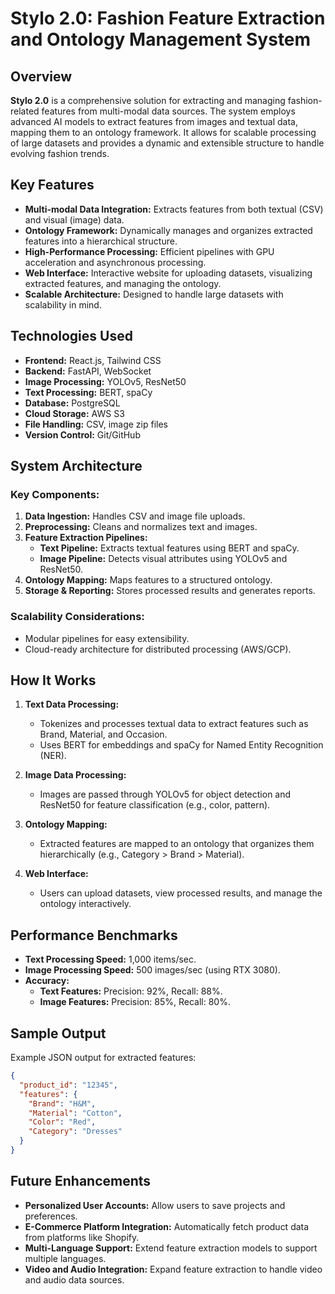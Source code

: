 # **Stylo 2.0: Fashion Feature Extraction and Ontology Management System**

## **Overview**  
**Stylo 2.0** is a comprehensive solution for extracting and managing fashion-related features from multi-modal data sources. The system employs advanced AI models to extract features from images and textual data, mapping them to an ontology framework. It allows for scalable processing of large datasets and provides a dynamic and extensible structure to handle evolving fashion trends.

## **Key Features**  
- **Multi-modal Data Integration:** Extracts features from both textual (CSV) and visual (image) data.
- **Ontology Framework:** Dynamically manages and organizes extracted features into a hierarchical structure.
- **High-Performance Processing:** Efficient pipelines with GPU acceleration and asynchronous processing.
- **Web Interface:** Interactive website for uploading datasets, visualizing extracted features, and managing the ontology.
- **Scalable Architecture:** Designed to handle large datasets with scalability in mind.

## **Technologies Used**  
- **Frontend:** React.js, Tailwind CSS
- **Backend:** FastAPI, WebSocket
- **Image Processing:** YOLOv5, ResNet50
- **Text Processing:** BERT, spaCy
- **Database:** PostgreSQL
- **Cloud Storage:** AWS S3
- **File Handling:** CSV, image zip files
- **Version Control:** Git/GitHub

## **System Architecture**

### **Key Components:**
1. **Data Ingestion:** Handles CSV and image file uploads.
2. **Preprocessing:** Cleans and normalizes text and images.
3. **Feature Extraction Pipelines:**  
   - **Text Pipeline:** Extracts textual features using BERT and spaCy.
   - **Image Pipeline:** Detects visual attributes using YOLOv5 and ResNet50.
4. **Ontology Mapping:** Maps features to a structured ontology.
5. **Storage & Reporting:** Stores processed results and generates reports.

### **Scalability Considerations:**
- Modular pipelines for easy extensibility.
- Cloud-ready architecture for distributed processing (AWS/GCP).

## **How It Works**  
1. **Text Data Processing:**  
   - Tokenizes and processes textual data to extract features such as Brand, Material, and Occasion.
   - Uses BERT for embeddings and spaCy for Named Entity Recognition (NER).

2. **Image Data Processing:**  
   - Images are passed through YOLOv5 for object detection and ResNet50 for feature classification (e.g., color, pattern).
   
3. **Ontology Mapping:**  
   - Extracted features are mapped to an ontology that organizes them hierarchically (e.g., Category > Brand > Material).

4. **Web Interface:**  
   - Users can upload datasets, view processed results, and manage the ontology interactively.

## **Performance Benchmarks**  
- **Text Processing Speed:** 1,000 items/sec.
- **Image Processing Speed:** 500 images/sec (using RTX 3080).
- **Accuracy:**  
  - **Text Features:** Precision: 92%, Recall: 88%.  
  - **Image Features:** Precision: 85%, Recall: 80%.

## **Sample Output**  
Example JSON output for extracted features:
```json
{
  "product_id": "12345",
  "features": {
    "Brand": "H&M",
    "Material": "Cotton",
    "Color": "Red",
    "Category": "Dresses"
  }
}
```

## **Future Enhancements**
- **Personalized User Accounts:** Allow users to save projects and preferences.
- **E-Commerce Platform Integration:** Automatically fetch product data from platforms like Shopify.
- **Multi-Language Support:** Extend feature extraction models to support multiple languages.
- **Video and Audio Integration:** Expand feature extraction to handle video and audio data sources.

